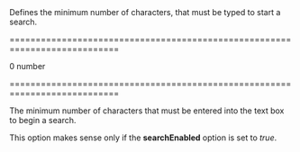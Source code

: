<!--**
/*-------------------------------------------
    Auto-generated file. Do not modify.
-------------------------------------------

**-->
<!--d-->Defines the minimum number of characters, that must be typed to start a search.<!--/d-->
===========================================================================
<!--default-->0<!--/default-->
<!--type-->number<!--/type-->
===========================================================================

<!--shortDescription-->
The minimum number of characters that must be entered into the text box to begin a search.
<!--/shortDescription-->

<!--fullDescription-->
This option makes sense only if the **searchEnabled** option is set to *true*.


<!--/fullDescription-->